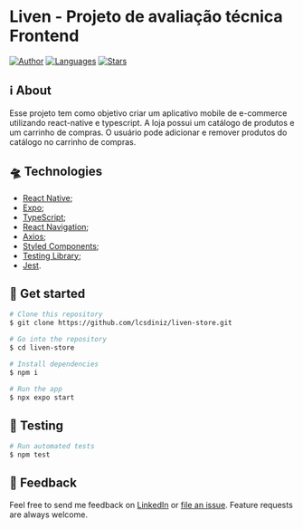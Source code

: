 <p align="left">
  <h1>Liven - Projeto de avaliação técnica Frontend</h1>
</p>


  [![Author](https://img.shields.io/badge/author-lcsdiniz-78d98a)](https://www.linkedin.com/in/lcsdiniz/)
  [![Languages](https://img.shields.io/github/languages/count/lcsdiniz/liven-store?color=78d98a)](#)
  [![Stars](https://img.shields.io/github/stars/lcsdiniz/liven-store?color=78d98a)](https://github.com/lcsdiniz/desafio-tecnico-frontend-mobile-conexa/stargazers)

## ℹ️ About 
  Esse projeto tem como objetivo criar um aplicativo mobile de e-commerce utilizando react-native e typescript. A loja possui um catálogo de produtos e um carrinho de compras. O usuário pode adicionar e remover produtos do catálogo no carrinho de compras.

## 🛸 Technologies
- [React Native](https://reactnative.dev/);
- [Expo](https://expo.dev/);
- [TypeScript](https://www.typescriptlang.org/);
- [React Navigation](https://reactnavigation.org/);
- [Axios](https://axios-http.com/);
- [Styled Components](https://styled-components.com/);
- [Testing Library](https://testing-library.com/);
- [Jest](https://jestjs.io/).

## 🏁 Get started
```bash
# Clone this repository
$ git clone https://github.com/lcsdiniz/liven-store.git

# Go into the repository
$ cd liven-store

# Install dependencies
$ npm i

# Run the app
$ npx expo start
```

## 🧪 Testing
```bash
# Run automated tests
$ npm test
```

## 📮 Feedback

Feel free to send me feedback on [LinkedIn](https://www.linkedin.com/in/lcsdiniz/) or [file an
issue](https://github.com/lcsdiniz/mangoes/issues/new). Feature requests are always welcome.